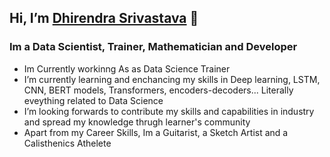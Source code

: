 ## Hi, I’m [Dhirendra Srivastava](https://dhirendrasrivastav007.github.io/Dhirendra-Srivastava-Portfolio/) 👋
### Im a Data Scientist, Trainer, Mathematician and Developer 
- Im Currently workinng As as Data Science Trainer 
- I’m currently learning and enchancing my skills in Deep learning, LSTM, CNN, BERT models, Transformers, encoders-decoders... Literally eveything related to Data Science
- I’m looking forwards to contribute my skills and capabilities in industry and spread my knowledge thrugh learner's community
- Apart from my Career Skills, Im a Guitarist, a Sketch Artist and a Calisthenics Athelete 

<!---
DhirendraSrivastav007/DhirendraSrivastav007 is a ✨ special ✨ repository because its `README.md` (this file) appears on your GitHub profile.
You can click the Preview link to take a look at your changes.
--->
